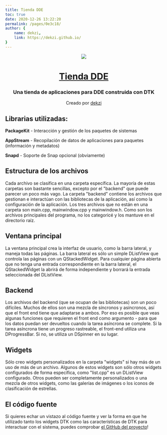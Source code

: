 ```yaml
---
title: Tienda DDE
toc: true
date: 2020-12-26 13:22:20
permalink: /pages/0e3c18/
author: {
    name: dekzi,
    link: https://dekzi.github.io/
}
---
```



<p align="center"><img src="https://user-images.githubusercontent.com/56656996/99621835-b2d8dc80-29dd-11eb-8183-987e80f8b3a7.png"></p>
<h1 align="center"><a href="https://github.com/dekzi/dde-store">Tienda DDE</a></h1>
<h3 align="center">Una tienda de aplicaciones para DDE construida con DTK</h3>
<p align="center">Creado por <a href="https://dekzi.github.io/">dekzi</a></p>

## Librarias utilizadas:
**PackageKit** - Interacción y gestión de los paquetes de sistemas

**AppStream** - Recopilación de datos de aplicaciones para paquetes (información y metadatos)

**Snapd** - Soporte de Snap opcional (obviamente)

## Estructura de los archivos
Cada archivo se clasifica en una carpeta específica. La mayoría de estas carpetas son bastante sencillas, excepto por el "backend" que puede parecer un poco más vago. La carpeta "backend" contiene los archivos que gestionan e interactúan con las bibliotecas de la aplicación, así como la configuración de la aplicación. Los tres archivos que no están en una carpeta son main.cpp, mainwindow.cpp y mainwindow.h. Como son los archivos principales del programa, no los categoricé y los mantuve en el directorio raíz.

## Ventana principal
La ventana principal crea la interfaz de usuario, como la barra lateral, y maneja todas las páginas. La barra lateral es sólo un simple DListView que controla las páginas con un QStackedWidget. Para cualquier página abierta que no tenga una entrada correspondiente en la barra lateral, el QStackedWidget la abrirá de forma independiente y borrará la entrada seleccionada del DListView.

## Backend
Los archivos del backend (que se ocupan de las bibliotecas) son un poco difíciles. Muchos de ellos son una mezcla de síncronos y asíncronos, así que el front end tiene que adaptarse a ambos. Por eso es posible que veas algunas funciones que requieren el front end como argumento - para que los datos puedan ser devueltos cuando la tarea asíncrona se complete. Si la tarea asíncrona tiene un progreso rastreable, el front-end utiliza una DProgressBar. Si no, se utiliza un DSpinner en su lugar.



## Widgets
Sólo creo widgets personalizados en la carpeta "widgets" si hay más de un uso de más de un archivo. Algunos de estos widgets son sólo otros widgets configurados de forma específica, como "list.cpp" es un DListView configurado. Otros pueden ser completamente personalizados o una mezcla de otros widgets, como las galerías de imágenes o los iconos de clasificación de estrellas.

## El código fuente
Si quieres echar un vistazo al código fuente y ver la forma en que he utilizado tanto los widgets DTK como las características de DTK para interactuar con el sistema, puedes comprobar [el GitHub del proyecto](https://github.com/dekzi/dde-store)!